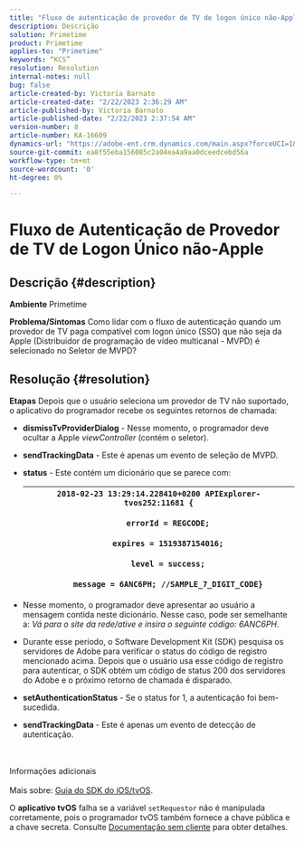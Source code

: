 ```yaml
---
title: "Fluxo de autenticação de provedor de TV de logon único não-Apple"
description: Descrição
solution: Primetime
product: Primetime
applies-to: "Primetime"
keywords: “KCS”
resolution: Resolution
internal-notes: null
bug: false
article-created-by: Victoria Barnato
article-created-date: "2/22/2023 2:36:29 AM"
article-published-by: Victoria Barnato
article-published-date: "2/22/2023 2:37:54 AM"
version-number: 8
article-number: KA-16609
dynamics-url: "https://adobe-ent.crm.dynamics.com/main.aspx?forceUCI=1&pagetype=entityrecord&etn=knowledgearticle&id=5fbcf0b1-59b2-ed11-83fe-6045bd006b3d"
source-git-commit: ea8f55eba156085c2a04ea4a9aa0dceedcebd56a
workflow-type: tm+mt
source-wordcount: '0'
ht-degree: 0%

---
```


# Fluxo de Autenticação de Provedor de TV de Logon Único não-Apple

## Descrição {#description}

<b>Ambiente</b>
Primetime


<b>Problema/Sintomas</b>
Como lidar com o fluxo de autenticação quando um provedor de TV paga compatível com logon único (SSO) que não seja da Apple (Distribuidor de programação de vídeo multicanal - MVPD) é selecionado no Seletor de MVPD?


## Resolução {#resolution}

<b>Etapas</b>
Depois que o usuário seleciona um provedor de TV não suportado, o aplicativo do programador recebe os seguintes retornos de chamada:

- <b>dismissTvProviderDialog</b> - Nesse momento, o programador deve ocultar a Apple *viewController* (contém o seletor).
- <b>sendTrackingData</b> - Este é apenas um evento de seleção de MVPD.
- <b>status</b> - Este contém um dicionário que se parece com:

   | `2018-02-23 13:29:14.228410+0200 APIExplorer-tvos252:11681 {`<br><br>`    errorId = REGCODE;`<br><br>`    expires = 1519387154016;`<br><br>`    level = success;`<br><br>`    message = 6ANC6PH; //SAMPLE_7_DIGIT_CODE}` |
   | --- |


- Nesse momento, o programador deve apresentar ao usuário a mensagem contida neste dicionário. Nesse caso, pode ser semelhante a: *Vá para o site da rede/ative e insira o seguinte código: 6ANC6PH*.
- Durante esse período, o Software Development Kit (SDK) pesquisa os servidores de Adobe para verificar o status do código de registro mencionado acima. Depois que o usuário usa esse código de registro para autenticar, o SDK obtém um código de status 200 dos servidores do Adobe e o próximo retorno de chamada é disparado.


- <b>setAuthenticationStatus</b> - Se o status for 1, a autenticação foi bem-sucedida.


- <b>sendTrackingData </b>- Este é apenas um evento de detecção de autenticação.

<br><br>Informações adicionais<br><br>
Mais sobre: [Guia do SDK do iOS/tvOS](https://tve.helpdocsonline.com/ios-tvos-sdk-cookbook).

O <b>aplicativo tvOS</b> falha se a variável `setRequestor` não é manipulada corretamente, pois o programador tvOS também fornece a chave pública e a chave secreta. Consulte [Documentação sem cliente](http://tve.helpdocsonline.com/clientless-integration-cookbook-v2$create_dev) para obter detalhes.


